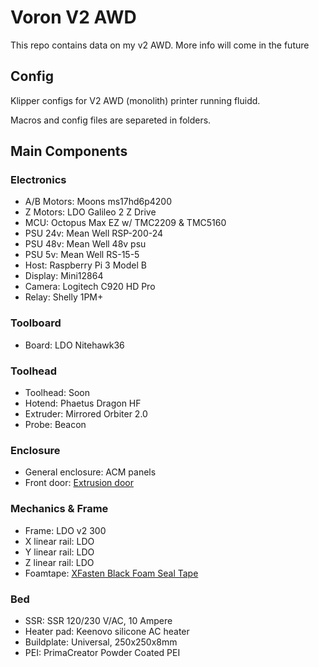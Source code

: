 # Voron V2 AWD

This repo contains data on my v2 AWD. More info will come in the future

## Config

Klipper configs for V2 AWD (monolith) printer running fluidd.

Macros and config files are separeted in folders.

## Main Components

### Electronics

- A/B Motors: Moons ms17hd6p4200
- Z Motors: LDO Galileo 2 Z Drive
- MCU: Octopus Max EZ w/ TMC2209 & TMC5160
- PSU 24v: Mean Well RSP-200-24
- PSU 48v: Mean Well 48v psu
- PSU 5v: Mean Well RS-15-5
- Host: Raspberry Pi 3 Model B
- Display: Mini12864
- Camera: Logitech C920 HD Pro
- Relay: Shelly 1PM+

### Toolboard 
- Board: LDO Nitehawk36

### Toolhead
- Toolhead: Soon
- Hotend: Phaetus Dragon HF
- Extruder: Mirrored Orbiter 2.0
- Probe: Beacon

### Enclosure
- General enclosure: ACM panels
- Front door: [Extrusion door](https://github.com/tanaes/whopping_Voron_mods/blob/main/clickyclacky_door/)

### Mechanics & Frame
- Frame: LDO v2 300
- X linear rail: LDO
- Y linear rail: LDO
- Z linear rail: LDO
- Foamtape: [XFasten Black Foam Seal Tape](https://www.amazon.com/dp/B07QYGN3C1)

### Bed
- SSR: SSR 120/230 V/AC, 10 Ampere
- Heater pad: Keenovo silicone AC heater
- Buildplate: Universal, 250x250x8mm
- PEI: PrimaCreator Powder Coated PEI